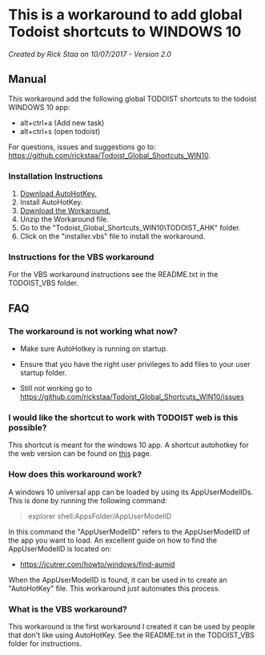 # This is a workaround to add global Todoist shortcuts to WINDOWS 10
_Created by Rick Staa on 10/07/2017 - Version 2.0_

## Manual

This workaround add the following global TODOIST shortcuts to the todoist WINDOWS 10 app:
    
* alt+ctrl+a (Add new task)
* alt+ctrl+s (open todoist)

For questions, issues and suggestions go to: https://github.com/rickstaa/Todoist_Global_Shortcuts_WIN10.

### Installation Instructions

1. [Download AutoHotKey.](https://autohotkey.com/)
2. Install AutoHotKey.
3. [Download the Workaround.](https://github.com/rickstaa/Todoist_Global_Shortcuts_WIN10/archive/master.zip)    	
4. Unzip the Workaround file.
5. Go to the "Todoist_Global_Shortcuts_WIN10\TODOIST_AHK" folder.
6. Click on the "installer.vbs" file to install the workaround.

### Instructions for the VBS workaround
For the VBS workaround instructions see the README.txt in the TODOIST_VBS folder.

## FAQ 
 
### The workaround is not working what now?

- Make sure AutoHotkey is running on startup.

- Ensure that you have the right user privileges to add files to your user startup folder.

- Still not working go to https://github.com/rickstaa/Todoist_Global_Shortcuts_WIN10/issues

### I would like the shortcut to work with TODOIST web is this possible?
This shortcut is meant for the windows 10 app. A shortcut autohotkey for the web version can be found on [this](https://github.com/mgroat/Todoist-Global-Hotkey) page.


### How does this workaround work?

A windows 10 universal app can be loaded by using its AppUserModelIDs. This is done by running the following command:



> explorer shell:AppsFolder/AppUserModelID



In this command the "AppUserModelID" refers to the AppUserModelID of the app you want to load. An excellent guide on how to find the AppUserModelID
is located on:



- https://jcutrer.com/howto/windows/find-aumid



When the AppUserModelID is found, it can be used in to create an "AutoHotKey" file. This workaround just automates this process.



### What is the VBS workaround?

This workaround is the first workaround I created it can be used by people that don't like using AutoHotKey. See the README.txt in the TODOIST_VBS folder 
for instructions.
